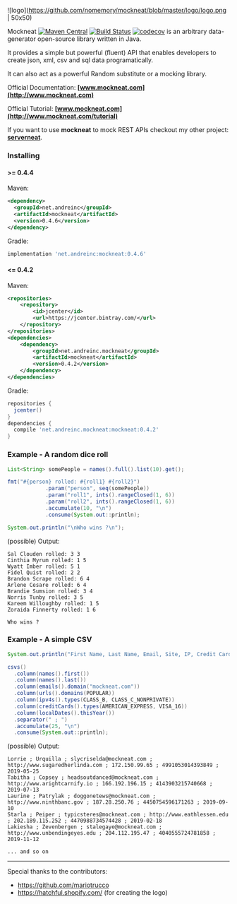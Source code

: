 ![logo](https://github.com/nomemory/mockneat/blob/master/logo/logo.png | 50x50)

Mockneat [![Maven Central](https://img.shields.io/maven-central/v/net.andreinc/mockneat.svg?label=Maven%20Central)](https://search.maven.org/search?q=g:%22net.andreinc%22%20AND%20a:%22mockneat%22) [![Build Status](https://travis-ci.org/nomemory/mockneat.svg?branch=master)](https://travis-ci.org/nomemory/mockneat.svg?branch=master) [![codecov](https://codecov.io/gh/nomemory/mockneat/branch/master/graph/badge.svg)](https://codecov.io/gh/nomemory/mockneat) is an arbitrary data-generator open-source library written in Java.

It provides a simple but powerful (fluent) API that enables developers to create json, xml, csv and sql data programatically.

It can also act as a powerful Random substitute or a mocking library.

Official Documentation: **[www.mockneat.com](http://www.mockneat.com)**

Official Tutorial: **[www.mockneat.com](http://www.mockneat.com/tutorial)**

If you want to use **mockneat** to mock REST APIs checkout my other project: **[serverneat](https://github.com/nomemory/serverneat)**.

### Installing

#### >= 0.4.4

Maven:
```xml
<dependency>
  <groupId>net.andreinc</groupId>
  <artifactId>mockneat</artifactId>
  <version>0.4.6</version>
</dependency>

```

Gradle:
```groovy
implementation 'net.andreinc:mockneat:0.4.6'
```

#### <= 0.4.2

Maven:
```xml
<repositories>
    <repository>
        <id>jcenter</id>
        <url>https://jcenter.bintray.com/</url>
    </repository>
</repositories>
<dependencies>
    <dependency>
        <groupId>net.andreinc.mockneat</groupId>
        <artifactId>mockneat</artifactId>
        <version>0.4.2</version>
    </dependency>
</dependencies>
```

Gradle:
```groovy
repositories {
  jcenter()
}
dependencies {
  compile 'net.andreinc.mockneat:mockneat:0.4.2'
}

```


### Example - A random dice roll

```java
List<String> somePeople = names().full().list(10).get();

fmt("#{person} rolled: #{roll1} #{roll2}")
            .param("person", seq(somePeople))
            .param("roll1", ints().rangeClosed(1, 6))
            .param("roll2", ints().rangeClosed(1, 6))
            .accumulate(10, "\n")
            .consume(System.out::println);

System.out.println("\nWho wins ?\n");
```    

(possible) Output:

```
Sal Clouden rolled: 3 3
Cinthia Myrum rolled: 1 5
Wyatt Imber rolled: 5 1
Fidel Quist rolled: 2 2
Brandon Scrape rolled: 6 4
Arlene Cesare rolled: 6 4
Brandie Sumsion rolled: 3 4
Norris Tunby rolled: 3 5
Kareem Willoughby rolled: 1 5
Zoraida Finnerty rolled: 1 6

Who wins ?
```

### Example - A simple CSV

```java
System.out.println("First Name, Last Name, Email, Site, IP, Credit Card, Date");

csvs()
  .column(names().first())
  .column(names().last())
  .column(emails().domain("mockneat.com"))
  .column(urls().domains(POPULAR))
  .column(ipv4s().types(CLASS_B, CLASS_C_NONPRIVATE))
  .column(creditCards().types(AMERICAN_EXPRESS, VISA_16))
  .column(localDates().thisYear())
  .separator(" ; ")
  .accumulate(25, "\n")
  .consume(System.out::println);
```

(possible) Output:

```
Lorrie ; Urquilla ; slycriselda@mockneat.com ; http://www.sugaredherlinda.com ; 172.150.99.65 ; 4991053014393849 ; 2019-05-25
Tabitha ; Copsey ; headsoutdanced@mockneat.com ; http://www.arightcarnify.io ; 166.192.196.15 ; 4143903215740668 ; 2019-07-13
Laurine ; Patrylak ; doggonetews@mockneat.com ; http://www.ninthbanc.gov ; 187.28.250.76 ; 4450754596171263 ; 2019-09-10
Starla ; Peiper ; typicsteres@mockneat.com ; http://www.eathlessen.edu ; 202.189.115.252 ; 4470988734574428 ; 2019-02-18
Lakiesha ; Zevenbergen ; stalegaye@mockneat.com ; http://www.unbendingeyes.edu ; 204.112.195.47 ; 4040555724781858 ; 2019-11-12

... and so on
```

--------

Special thanks to the contributors:

* https://github.com/mariotrucco
* https://hatchful.shopify.com/ (for creating the logo)
